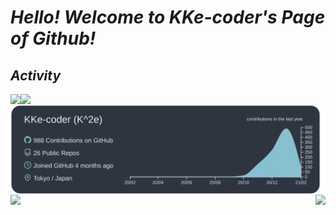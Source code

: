 # _Hello! Welcome to KKe-coder's Page of Github!_

## _Activity_
<div>
  <a href="http://qiita.com/KKe-coder">
    <img align="left" src="https://qiita-badge.apiapi.app/s/KKe-coder/posts.svg" />
  </a>
  <a href="https://github.com/antonkomarev/github-profile-views-counter">
    <img align="left" src="https://komarev.com/ghpvc/?username=KKe-coder&color=red&style=plastic&label=Viewed Count" />
  </a>
  <br>
  <a href="https://github.com/vn7n24fzkq/github-profile-summary-cards">
    <img align="center" src="https://raw.githubusercontent.com/KKe-coder/KKe-coder/main/profile-summary-card-output/nord_dark/0-profile-details.svg" />
  </a>
  <a href="https://github.com/anuraghazra/github-readme-stats">
    <img align="left" src="https://github-readme-stats.vercel.app/api?username=KKe-coder&theme=tokyonight" />
  </a>
  <a href="https://github.com/anuraghazra/github-readme-stats">
    <img align="right" src="https://github-readme-stats.vercel.app/api/top-langs?username=KKe-coder&layout=compact&theme=tokyonight" />
  </a>
</div>
